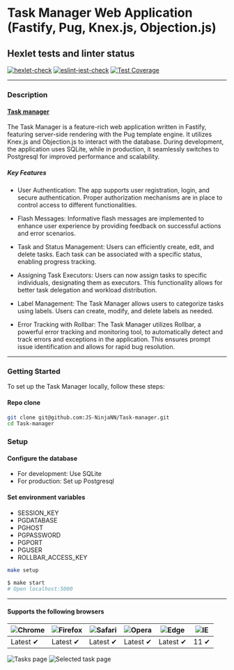# Task Manager Web Application (Fastify, Pug, Knex.js, Objection.js)

## Hexlet tests and linter status

[![hexlet-check](https://github.com/JS-NinjaNN/backend-project-6/actions/workflows/hexlet-check.yml/badge.svg)](https://github.com/JS-NinjaNN/backend-project-6/actions/workflows/hexlet-check.yml)
[![eslint-jest-check](https://github.com/JS-NinjaNN/backend-project-6/actions/workflows/eslint-jest-check.yml/badge.svg)](https://github.com/JS-NinjaNN/backend-project-6/actions/workflows/eslint-jest-check.yml)
[![Test Coverage](https://api.codeclimate.com/v1/badges/8735cfaf56da09a14b65/test_coverage)](https://codeclimate.com/github/JS-NinjaNN/backend-project-6/test_coverage)

___

### Description

#### [Task manager](https://jsninjann-task-manager.up.railway.app/)

The Task Manager is a feature-rich web application written in Fastify, featuring server-side rendering with the Pug template engine. It utilizes Knex.js and Objection.js to interact with the database. During development, the application uses SQLite, while in production, it seamlessly switches to Postgresql for improved performance and scalability.

##### Key Features

- User Authentication: The app supports user registration, login, and secure authentication. Proper authorization mechanisms are in place to control access to different functionalities.

- Flash Messages: Informative flash messages are implemented to enhance user experience by providing feedback on successful actions and error scenarios.

- Task and Status Management: Users can efficiently create, edit, and delete tasks. Each task can be associated with a specific status, enabling progress tracking.

- Assigning Task Executors: Users can now assign tasks to specific individuals, designating them as executors. This functionality allows for better task delegation and workload distribution.

- Label Management: The Task Manager allows users to categorize tasks using labels. Users can create, modify, and delete labels as needed.

- Error Tracking with Rollbar: The Task Manager utilizes Rollbar, a powerful error tracking and monitoring tool, to automatically detect and track errors and exceptions in the application. This ensures prompt issue identification and allows for rapid bug resolution.

___

### Getting Started

To set up the Task Manager locally, follow these steps:

#### Repo clone

```bash
git clone git@github.com:JS-NinjaNN/Task-manager.git
cd Task-manager
```

### Setup

#### Configure the database

- For development: Use SQLite
- For production: Set up Postgresql

#### Set environment variables

- SESSION_KEY
- PGDATABASE
- PGHOST
- PGPASSWORD
- PGPORT
- PGUSER
- ROLLBAR_ACCESS_KEY

```bash
make setup
```

```bash
$ make start
# Open localhost:5000
```

___

#### Supports the following browsers

![Chrome](https://raw.githubusercontent.com/alrra/browser-logos/main/src/chrome/chrome_48x48.png) | ![Firefox](https://raw.githubusercontent.com/alrra/browser-logos/main/src/firefox/firefox_48x48.png) | ![Safari](https://raw.githubusercontent.com/alrra/browser-logos/main/src/safari/safari_48x48.png) | ![Opera](https://raw.githubusercontent.com/alrra/browser-logos/main/src/opera/opera_48x48.png) | ![Edge](https://raw.githubusercontent.com/alrra/browser-logos/main/src/edge/edge_48x48.png) | ![IE](https://raw.githubusercontent.com/alrra/browser-logos/master/src/archive/internet-explorer_9-11/internet-explorer_9-11_48x48.png) |
--- | --- | --- | --- | --- | --- |
Latest ✔ | Latest ✔ | Latest ✔ | Latest ✔ | Latest ✔ | 11 ✔ |

![Tasks page](https://github.com/JS-NinjaNN/backend-project-6/assets/113940218/7ee0d3f1-806d-4eed-b553-95d8802dcb8b)
![Selected task page](https://github.com/JS-NinjaNN/backend-project-6/assets/113940218/e38714c6-752d-4801-b647-05aac4f31fcc)
